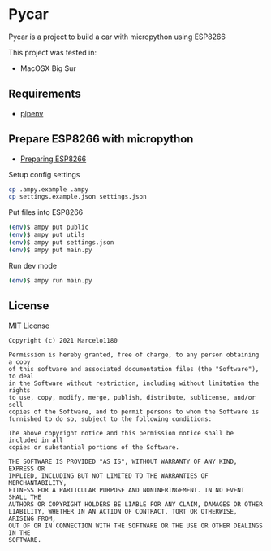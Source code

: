 # Pycar

Pycar is a project to build a car with micropython using ESP8266

This project was tested in:
* MacOSX Big Sur

## Requirements
* [pipenv](https://pypi.org/project/pipenv/)

## Prepare ESP8266 with micropython
* [Preparing ESP8266](PREPARE.md)

Setup config settings
```sh
cp .ampy.example .ampy
cp settings.example.json settings.json
```

Put files into ESP8266
```sh
(env)$ ampy put public
(env)$ ampy put utils
(env)$ ampy put settings.json
(env)$ ampy put main.py
```

Run dev mode
```sh
(env)$ ampy run main.py
```

## License

MIT License

    Copyright (c) 2021 Marcelo1180
    
    Permission is hereby granted, free of charge, to any person obtaining a copy
    of this software and associated documentation files (the "Software"), to deal
    in the Software without restriction, including without limitation the rights
    to use, copy, modify, merge, publish, distribute, sublicense, and/or sell
    copies of the Software, and to permit persons to whom the Software is
    furnished to do so, subject to the following conditions:
    
    The above copyright notice and this permission notice shall be included in all
    copies or substantial portions of the Software.
    
    THE SOFTWARE IS PROVIDED "AS IS", WITHOUT WARRANTY OF ANY KIND, EXPRESS OR
    IMPLIED, INCLUDING BUT NOT LIMITED TO THE WARRANTIES OF MERCHANTABILITY,
    FITNESS FOR A PARTICULAR PURPOSE AND NONINFRINGEMENT. IN NO EVENT SHALL THE
    AUTHORS OR COPYRIGHT HOLDERS BE LIABLE FOR ANY CLAIM, DAMAGES OR OTHER
    LIABILITY, WHETHER IN AN ACTION OF CONTRACT, TORT OR OTHERWISE, ARISING FROM,
    OUT OF OR IN CONNECTION WITH THE SOFTWARE OR THE USE OR OTHER DEALINGS IN THE
    SOFTWARE.
